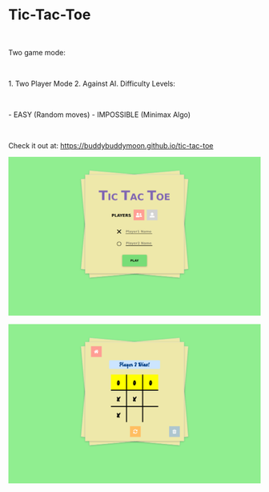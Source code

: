 # Tic-Tac-Toe

<p>&nbsp;</p>
Two game mode:
<p>&nbsp;</p>
    1. Two Player Mode
    2. Against AI. Difficulty Levels:
    <p>&nbsp;</p>
        - EASY (Random moves)
        - IMPOSSIBLE (Minimax Algo)
    <p>&nbsp;</p>


Check it out at: https://buddybuddymoon.github.io/tic-tac-toe

![What is this](screenshot1.png?raw=true "Screenshot")

![What is this](screenshot2.png?raw=true "Screenshot")
